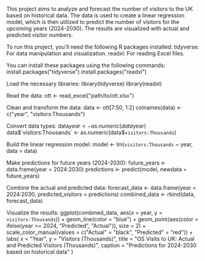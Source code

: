 This project aims to analyze and forecast the number of visitors to the UK based on historical data. The data is used to create a linear regression model, which is then utilized to predict the number of visitors for the upcoming years (2024-2030). The results are visualized with actual and predicted visitor numbers.


To run this project, you'll need the following R packages installed:
tidyverse: For data manipulation and visualization.
readxl: For reading Excel files.

You can install these packages using the following commands:
install.packages("tidyverse")
install.packages("readxl")

Load the necessary libraries:
library(tidyverse)
library(readxl)

Read the data:
ott <- read_excel("path/to/ott.xlsx")

Clean and transform the data:
data <- ott[7:50, 1:2]
colnames(data) <- c("year", "visitors:Thousands")

Convert data types:
data$year <- as.numeric(data$year)
data$`visitors:Thousands` <- as.numeric(data$`visitors:Thousands`)

Build the linear regression model:
model <- lm(`visitors:Thousands` ~ year, data = data)

Make predictions for future years (2024-2030):
future_years <- data.frame(year = 2024:2030)
predictions <- predict(model, newdata = future_years)

Combine the actual and predicted data:
forecast_data <- data.frame(year = 2024:2030, predicted_visitors = predictions)
combined_data <- rbind(data, forecast_data)

Visualize the results:
ggplot(combined_data, aes(x = year, y = `visitors:Thousands`)) +
  geom_line(color = "blue") + 
  geom_point(aes(color = ifelse(year >= 2024, "Predicted", "Actual")), size = 2) + 
  scale_color_manual(values = c("Actual" = "black", "Predicted" = "red")) + 
  labs(
    x = "Year", 
    y = "Visitors (Thousands)", 
    title = "OS Visits to UK: Actual and Predicted Visitors (Thousands)",
    caption = "Predictions for 2024-2030 based on historical data"
  )
